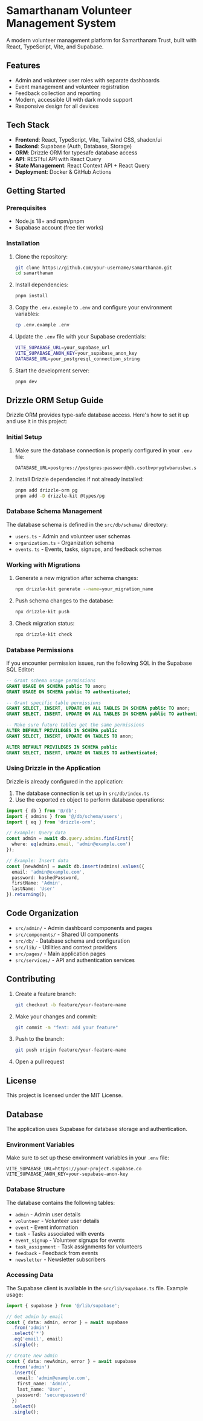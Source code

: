 # Samarthanam Volunteer Management System

A modern volunteer management platform for Samarthanam Trust, built with React, TypeScript, Vite, and Supabase.

## Features

- Admin and volunteer user roles with separate dashboards
- Event management and volunteer registration
- Feedback collection and reporting
- Modern, accessible UI with dark mode support
- Responsive design for all devices

## Tech Stack

- **Frontend**: React, TypeScript, Vite, Tailwind CSS, shadcn/ui
- **Backend**: Supabase (Auth, Database, Storage)
- **ORM**: Drizzle ORM for typesafe database access
- **API**: RESTful API with React Query
- **State Management**: React Context API + React Query
- **Deployment**: Docker & GitHub Actions

## Getting Started

### Prerequisites

- Node.js 18+ and npm/pnpm
- Supabase account (free tier works)

### Installation

1. Clone the repository:
   ```bash
   git clone https://github.com/your-username/samarthanam.git
   cd samarthanam
   ```

2. Install dependencies:
   ```bash
   pnpm install
   ```

3. Copy the `.env.example` to `.env` and configure your environment variables:
   ```bash
   cp .env.example .env
   ```

4. Update the `.env` file with your Supabase credentials:
   ```bash
   VITE_SUPABASE_URL=your_supabase_url
   VITE_SUPABASE_ANON_KEY=your_supabase_anon_key
   DATABASE_URL=your_postgresql_connection_string
   ```

5. Start the development server:
   ```bash
   pnpm dev
   ```

## Drizzle ORM Setup Guide

Drizzle ORM provides type-safe database access. Here's how to set it up and use it in this project:

### Initial Setup

1. Make sure the database connection is properly configured in your `.env` file:
   ```
   DATABASE_URL=postgres://postgres:password@db.csotbvprygtwbarusbwc.supabase.co:5432/postgres
   ```

2. Install Drizzle dependencies if not already installed:
   ```bash
   pnpm add drizzle-orm pg
   pnpm add -D drizzle-kit @types/pg
   ```

### Database Schema Management

The database schema is defined in the `src/db/schema/` directory:

- `users.ts` - Admin and volunteer user schemas
- `organization.ts` - Organization schema
- `events.ts` - Events, tasks, signups, and feedback schemas

### Working with Migrations

1. Generate a new migration after schema changes:
   ```bash
   npx drizzle-kit generate --name=your_migration_name
   ```

2. Push schema changes to the database:
   ```bash
   npx drizzle-kit push
   ```

3. Check migration status:
   ```bash
   npx drizzle-kit check
   ```

### Database Permissions

If you encounter permission issues, run the following SQL in the Supabase SQL Editor:

```sql
-- Grant schema usage permissions
GRANT USAGE ON SCHEMA public TO anon;
GRANT USAGE ON SCHEMA public TO authenticated;

-- Grant specific table permissions
GRANT SELECT, INSERT, UPDATE ON ALL TABLES IN SCHEMA public TO anon;
GRANT SELECT, INSERT, UPDATE ON ALL TABLES IN SCHEMA public TO authenticated;

-- Make sure future tables get the same permissions
ALTER DEFAULT PRIVILEGES IN SCHEMA public 
GRANT SELECT, INSERT, UPDATE ON TABLES TO anon;

ALTER DEFAULT PRIVILEGES IN SCHEMA public 
GRANT SELECT, INSERT, UPDATE ON TABLES TO authenticated;
```

### Using Drizzle in the Application

Drizzle is already configured in the application:

1. The database connection is set up in `src/db/index.ts`
2. Use the exported `db` object to perform database operations:

```typescript
import { db } from '@/db';
import { admins } from '@/db/schema/users';
import { eq } from 'drizzle-orm';

// Example: Query data
const admin = await db.query.admins.findFirst({
  where: eq(admins.email, 'admin@example.com')
});

// Example: Insert data
const [newAdmin] = await db.insert(admins).values({
  email: 'admin@example.com',
  password: hashedPassword,
  firstName: 'Admin',
  lastName: 'User'
}).returning();
```

## Code Organization

- `src/admin/` - Admin dashboard components and pages
- `src/components/` - Shared UI components
- `src/db/` - Database schema and configuration
- `src/lib/` - Utilities and context providers
- `src/pages/` - Main application pages
- `src/services/` - API and authentication services

## Contributing

1. Create a feature branch:
   ```bash
   git checkout -b feature/your-feature-name
   ```

2. Make your changes and commit:
   ```bash
   git commit -m "feat: add your feature"
   ```

3. Push to the branch:
   ```bash
   git push origin feature/your-feature-name
   ```

4. Open a pull request

## License

This project is licensed under the MIT License.

## Database

The application uses Supabase for database storage and authentication.

### Environment Variables

Make sure to set up these environment variables in your `.env` file:

```
VITE_SUPABASE_URL=https://your-project.supabase.co
VITE_SUPABASE_ANON_KEY=your-supabase-anon-key
```

### Database Structure

The database contains the following tables:

- `admin` - Admin user details
- `volunteer` - Volunteer user details  
- `event` - Event information
- `task` - Tasks associated with events
- `event_signup` - Volunteer signups for events
- `task_assignment` - Task assignments for volunteers
- `feedback` - Feedback from events
- `newsletter` - Newsletter subscribers

### Accessing Data

The Supabase client is available in the `src/lib/supabase.ts` file. Example usage:

```typescript
import { supabase } from '@/lib/supabase';

// Get admin by email
const { data: admin, error } = await supabase
  .from('admin')
  .select('*')
  .eq('email', email)
  .single();

// Create new admin
const { data: newAdmin, error } = await supabase
  .from('admin')
  .insert({
    email: 'admin@example.com',
    first_name: 'Admin',
    last_name: 'User',
    password: 'securepassword'
  })
  .select()
  .single();
```
